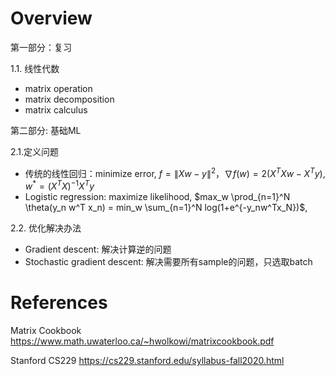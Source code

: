 # Overview 

第一部分：复习

1.1. 线性代数
- matrix operation 
- matrix decomposition 
- matrix calculus 

第二部分: 基础ML 

2.1.定义问题 
- 传统的线性回归：minimize error, $f = \| X w - y \|^2$，$\nabla f(w) = 2(X^T X w - X^Ty)$, $w^* = (X^TX)^{-1}X^Ty$
- Logistic regression: maximize likelihood, $max_w \prod_{n=1}^N \theta(y_n w^T x_n) = min_w \sum_{n=1}^N log(1+e^{-y_nw^Tx_N})$, 

2.2. 优化解决办法
- Gradient descent: 解决计算逆的问题
- Stochastic gradient descent: 解决需要所有sample的问题，只选取batch
# References
Matrix Cookbook https://www.math.uwaterloo.ca/~hwolkowi/matrixcookbook.pdf

Stanford CS229 https://cs229.stanford.edu/syllabus-fall2020.html
